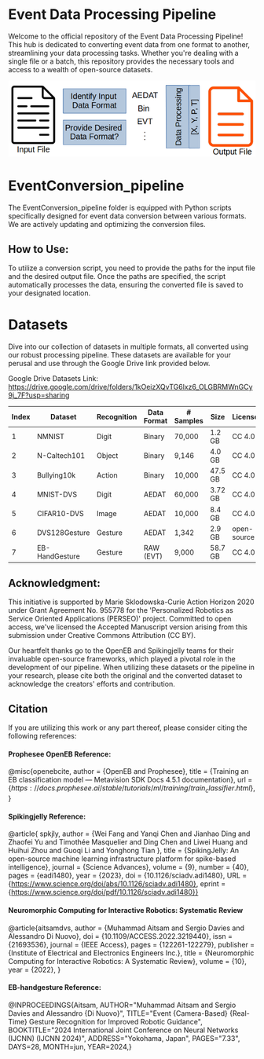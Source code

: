 # Event Data Processing Pipeline
Welcome to the official repository of the Event Data Processing Pipeline! This hub is dedicated to converting event data from one format to another, streamlining your data processing tasks. Whether you're dealing with a single file or a batch, this repository provides the necessary tools and access to a wealth of open-source datasets.

![Alt text](summary.png)

# EventConversion_pipeline
The EventConversion_pipeline folder is equipped with Python scripts specifically designed for event data conversion between various formats. We are actively updating and optimizing the conversion files.

## How to Use:
To utilize a conversion script, you need to provide the paths for the input file and the desired output file.
Once the paths are specified, the script automatically processes the data, ensuring the converted file is saved to your designated location.


# Datasets
Dive into our collection of datasets in multiple formats, all converted using our robust processing pipeline. These datasets are available for your perusal and use through the Google Drive link provided below.

Google Drive Datasets Link: https://drive.google.com/drive/folders/1kOeizXQvTG6lxz6_OLGBRMWnGCy9j_7F?usp=sharing

| Index | Dataset       | Recognition | Data Format | # Samples | Size   | License    |
|-------|---------------|-------------|-------------|-----------|--------|------------|
| 1     | NMNIST        | Digit       | Binary      | 70,000    | 1.2 GB | CC 4.0     |
| 2     | N-Caltech101  | Object      | Binary      | 9,146     | 4.0 GB | CC 4.0     |
| 3     | Bullying10k   | Action      | Binary      | 10,000    | 47.5 GB| CC 4.0     |
| 4     | MNIST-DVS     | Digit       | AEDAT       | 60,000    | 3.72 GB| CC 4.0     |
| 5     | CIFAR10-DVS   | Image       | AEDAT       | 10,000    | 8.4 GB | CC 4.0     |
| 6     | DVS128Gesture | Gesture     | AEDAT       | 1,342     | 2.9 GB | open-source|
| 7     | EB-HandGesture| Gesture     | RAW (EVT)   | 9,000     | 58.7 GB| CC 4.0     |


## Acknowledgment:
This initiative is supported by Marie Sklodowska-Curie Action Horizon 2020 under Grant Agreement No. 955778 for the 'Personalized Robotics as Service Oriented Applications (PERSEO)' project. Committed to open access, we've licensed the Accepted Manuscript version arising from this submission under Creative Commons Attribution (CC BY).

Our heartfelt thanks go to the OpenEB and Spikingjelly teams for their invaluable open-source frameworks, which played a pivotal role in the development of our pipeline. When utilizing these datasets or the pipeline in your research, please cite both the original and the converted dataset to acknowledge the creators' efforts and contribution.

## Citation
If you are utilizing this work or any part thereof, please consider citing the following references:

#### Prophesee OpenEB Reference:
@misc{openebcite,
   author = {OpenEB and Prophesee},
   title = {Training an EB classification model — Metavision SDK Docs 4.5.1 documentation},
   url = {$https://docs.prophesee.ai/stable/tutorials/ml/training/train_classifier.html$},
}

#### Spikingjelly Reference:
@article{
spkjly,
author = {Wei Fang  and Yanqi Chen  and Jianhao Ding  and Zhaofei Yu  and Timothée Masquelier  and Ding Chen  and Liwei Huang  and Huihui Zhou  and Guoqi Li  and Yonghong Tian },
title = {SpikingJelly: An open-source machine learning infrastructure platform for spike-based intelligence},
journal = {Science Advances},
volume = {9},
number = {40},
pages = {eadi1480},
year = {2023},
doi = {10.1126/sciadv.adi1480},
URL = {https://www.science.org/doi/abs/10.1126/sciadv.adi1480},
eprint = {https://www.science.org/doi/pdf/10.1126/sciadv.adi1480}}


#### Neuromorphic Computing for Interactive Robotics: Systematic Review
@article{aitsamdvs,
author = {Muhammad Aitsam and Sergio Davies and Alessandro Di Nuovo},
doi = {10.1109/ACCESS.2022.3219440},
issn = {21693536},
journal = {IEEE Access},
pages = {122261-122279},
publisher = {Institute of Electrical and Electronics Engineers Inc.},
title = {Neuromorphic Computing for Interactive Robotics: A Systematic Review},
volume = {10},
year = {2022},
}

#### EB-handgesture Reference:
@INPROCEEDINGS{Aitsam,
AUTHOR="Muhammad Aitsam and Sergio Davies and Alessandro {Di Nuovo}",
TITLE="Event {Camera-Based} {Real-Time} Gesture Recognition for Improved Robotic
Guidance",
BOOKTITLE="2024 International Joint Conference on Neural Networks (IJCNN) (IJCNN 2024)",
ADDRESS="Yokohama, Japan",
PAGES="7.33",
DAYS=28,
MONTH=jun,
YEAR=2024,}
